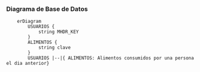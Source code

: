 ### Diagrama de Base de Datos
```mermaid
    erDiagram
        USUARIOS {
            string MHDR_KEY
        }
        ALIMENTOS {
            string clave
        }
        USUARIOS |--|{ ALIMENTOS: Alimentos consumidos por una persona el dia anterior}
```